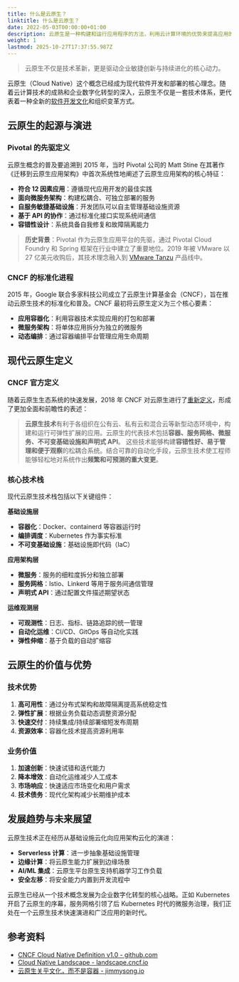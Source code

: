 ```yaml
---
title: 什么是云原生？
linktitle: 什么是云原生？
date: 2022-05-03T00:00:00+01:00
description: 云原生是一种构建和运行应用程序的方法，利用云计算环境的优势来提高应用的可扩展性、弹性和敏捷性。本文深入探讨云原生的定义演进、核心特征以及技术体系。
weight: 1
lastmod: 2025-10-27T17:37:55.987Z
---
```


> 云原生不仅是技术革新，更是驱动企业敏捷创新与持续进化的核心动力。

云原生（Cloud Native）这个概念已经成为现代软件开发和部署的核心理念。随着云计算技术的成熟和企业数字化转型的深入，云原生不仅是一套技术体系，更代表着一种全新的[软件开发文化](https://cloudnativecn.com/blog/cloud-native-culture-not-container/)和组织变革方式。

## 云原生的起源与演进

### Pivotal 的先驱定义

云原生概念的普及要追溯到 2015 年，当时 Pivotal 公司的 Matt Stine 在其著作《迁移到云原生应用架构》中首次系统性地阐述了云原生应用架构的核心特征：

- **符合 12 因素应用**：遵循现代应用开发的最佳实践
- **面向微服务架构**：构建松耦合、可独立部署的服务
- **自服务敏捷基础设施**：开发团队可以自主管理基础设施资源
- **基于 API 的协作**：通过标准化接口实现系统间通信
- **容错性设计**：系统具备自我修复和故障隔离能力

> **历史背景**：Pivotal 作为云原生应用平台的先驱，通过 Pivotal Cloud Foundry 和 Spring 框架在行业中建立了重要地位。2019 年被 VMware 以 27 亿美元收购后，其技术理念融入到 [VMware Tanzu](https://tanzu.vmware.com/) 产品线中。

### CNCF 的标准化进程

2015 年，Google 联合多家科技公司成立了云原生计算基金会（CNCF），旨在推动云原生技术的标准化和普及。CNCF 最初将云原生定义为三个核心要素：

- **应用容器化**：利用容器技术实现应用的打包和部署
- **微服务架构**：将单体应用拆分为独立的微服务
- **动态编排**：通过容器编排平台管理应用生命周期

## 现代云原生定义

### CNCF 官方定义

随着云原生生态系统的快速发展，2018 年 CNCF 对云原生进行了[重新定义](https://github.com/cncf/toc/blob/main/DEFINITION.md)，形成了更加全面和前瞻性的表述：

> **云原生技术**有利于各组织在公有云、私有云和混合云等新型动态环境中，构建和运行可弹性扩展的应用。云原生的代表技术包括**容器、服务网格、微服务、不可变基础设施和声明式 API**。
> 这些技术能够构建**容错性好、易于管理和便于观察**的松耦合系统。结合可靠的自动化手段，云原生技术使工程师能够轻松地对系统作出**频繁和可预测的重大变更**。

### 核心技术栈

现代云原生技术栈包括以下关键组件：

**基础设施层**

- **容器化**：Docker、containerd 等容器运行时
- **编排调度**：Kubernetes 作为事实标准
- **不可变基础设施**：基础设施即代码（IaC）

**应用架构层**

- **微服务**：服务的细粒度拆分和独立部署
- **服务网格**：Istio、Linkerd 等用于服务间通信管理
- **声明式 API**：通过配置文件描述期望状态

**运维观测层**

- **可观测性**：日志、指标、链路追踪的统一管理
- **自动化运维**：CI/CD、GitOps 等自动化实践
- **弹性伸缩**：基于负载的自动扩缩容

## 云原生的价值与优势

### 技术优势

1. **高可用性**：通过分布式架构和故障隔离提高系统稳定性
2. **弹性扩展**：根据业务负载动态调整资源分配
3. **快速交付**：持续集成/持续部署缩短发布周期
4. **资源效率**：容器化技术提高资源利用率

### 业务价值

1. **加速创新**：快速试错和迭代能力
2. **降本增效**：自动化运维减少人工成本
3. **市场响应**：快速适应市场变化和用户需求
4. **技术债务**：现代化架构减少长期维护成本

## 发展趋势与未来展望

云原生技术正在经历从基础设施云化向应用架构云化的演进：

- **Serverless 计算**：进一步抽象基础设施管理
- **边缘计算**：将云原生能力扩展到边缘场景
- **AI/ML 集成**：云原生平台原生支持机器学习工作负载
- **安全左移**：将安全能力内置到开发流程中

云原生已经从一个技术概念发展为企业数字化转型的核心战略。正如 Kubernetes 开启了云原生的序幕，服务网格引领了后 Kubernetes 时代的微服务治理，我们正处在一个云原生技术快速演进和广泛应用的新时代。

## 参考资料

- [CNCF Cloud Native Definition v1.0 - github.com](https://github.com/cncf/toc/blob/main/DEFINITION.md)
- [Cloud Native Landscape - landscape.cncf.io](https://landscape.cncf.io/)
- [云原生关乎文化，而不是容器 - jimmysong.io](https://jimmysong.io/trans/cloud-native-culture-not-container/)
